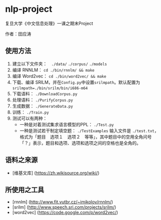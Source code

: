 nlp-project
===========

复旦大学《中文信息处理》一课之期末Project

作者：田应涛

## 使用方法

1. 建立以下文件夹：　`./data/` `./corpus/` `./models`　
1. 编译 RNNLM： `cd ./bin/rnnlm/ && make`
1. 编译 Word2vec： `cd ./bin/word2vec/ && make`
1. 下载、编译 SRILM，并在`Config.py`中设置`srilmpath`。默认配置为`srilmpath=./bin/srilm/bin/i686-m64`
1. 下载语料： `./DownloadCorpus.py`
1. 处理语料： `./PurifyCorpus.py`
1. 生成数据： `./GenerateData.py`
1. 训练： `./Train.py`
1. 测试可以有两种：
    * 一种是对着测试集求语言模型的PPL： `./Test.py`
    * 一种是测试若干制定填空题： `./TestExamples`
        输入文件是 `./test.txt`，格式为「题目　选项１　选项２　等等」，其中题目中的空用全角问号「？」表示，题目和选项、选项和选项之间的空格也是全角的。

## 语料之来源

* [维基文库] (https://zh.wikisource.org/wiki/)

## 所使用之工具

* [rnnlm] (http://www.fit.vutbr.cz/~imikolov/rnnlm/) 
* [srilm] (http://www.speech.sri.com/projects/srilm/)
* [word2vec] (https://code.google.com/p/word2vec/)
